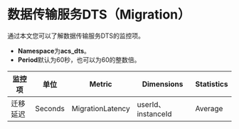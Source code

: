 # 数据传输服务DTS（Migration）

通过本文您可以了解数据传输服务DTS的监控项。

-   **Namespace**为**acs\_dts**。
-   **Period**默认为60秒，也可以为60的整数倍。

|监控项|单位|Metric|Dimensions|Statistics|
|---|--|------|----------|----------|
|迁移延迟|Seconds|MigrationLatency|userId、instanceId|Average|

